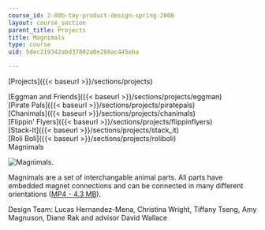 ```yaml
---
course_id: 2-00b-toy-product-design-spring-2008
layout: course_section
parent_title: Projects
title: Magnimals
type: course
uid: 5dec219342abd37802a0e288ac445eba

---
```


[Projects]({{< baseurl >}}/sections/projects)

[Eggman and Friends]({{< baseurl >}}/sections/projects/eggman)  
[Pirate Pals]({{< baseurl >}}/sections/projects/piratepals)  
[Chanimals]({{< baseurl >}}/sections/projects/chanimals)  
[Flippin' Flyers]({{< baseurl >}}/sections/projects/flippinflyers)  
[Stack-It]({{< baseurl >}}/sections/projects/stack_it)  
[Roli Boli]({{< baseurl >}}/sections/projects/roliboli)  
Magnimals

![Magnimals.](/courses/mechanical-engineering/2-00b-toy-product-design-spring-2008/projects/magnimals.jpg)

Magnimals are a set of interchangable animal parts. All parts have embedded magnet connections and can be connected in many different orientations ([MP4 - 4.3 MB](/ans7870/2/2.00b/s08/magnimals.mp4)).

Design Team: Lucas Hernandez-Mena, Christina Wright, Tiffany Tseng, Amy Magnuson, Diane Rak and advisor David Wallace